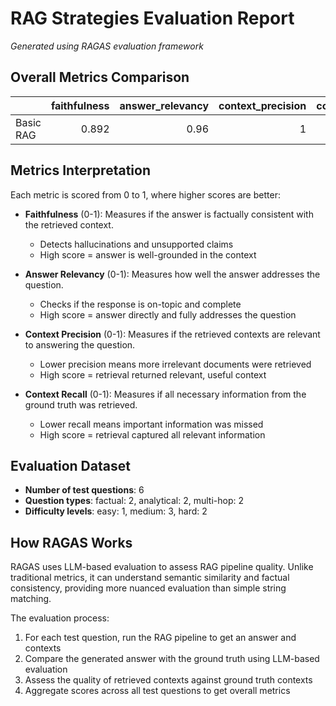 # RAG Strategies Evaluation Report

*Generated using RAGAS evaluation framework*

## Overall Metrics Comparison

|           |   faithfulness |   answer_relevancy |   context_precision |   context_recall |
|:----------|---------------:|-------------------:|--------------------:|-----------------:|
| Basic RAG |          0.892 |               0.96 |                   1 |            0.583 |

## Metrics Interpretation

Each metric is scored from 0 to 1, where higher scores are better:

- **Faithfulness** (0-1): Measures if the answer is factually consistent with the retrieved context.
  - Detects hallucinations and unsupported claims
  - High score = answer is well-grounded in the context

- **Answer Relevancy** (0-1): Measures how well the answer addresses the question.
  - Checks if the response is on-topic and complete
  - High score = answer directly and fully addresses the question

- **Context Precision** (0-1): Measures if the retrieved contexts are relevant to answering the question.
  - Lower precision means more irrelevant documents were retrieved
  - High score = retrieval returned relevant, useful context

- **Context Recall** (0-1): Measures if all necessary information from the ground truth was retrieved.
  - Lower recall means important information was missed
  - High score = retrieval captured all relevant information

## Evaluation Dataset

- **Number of test questions**: 6
- **Question types**: factual: 2, analytical: 2, multi-hop: 2
- **Difficulty levels**: easy: 1, medium: 3, hard: 2

## How RAGAS Works

RAGAS uses LLM-based evaluation to assess RAG pipeline quality. Unlike traditional metrics,
it can understand semantic similarity and factual consistency, providing more nuanced
evaluation than simple string matching.

The evaluation process:
1. For each test question, run the RAG pipeline to get an answer and contexts
2. Compare the generated answer with the ground truth using LLM-based evaluation
3. Assess the quality of retrieved contexts against ground truth contexts
4. Aggregate scores across all test questions to get overall metrics
